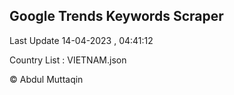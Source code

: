 

## Google Trends Keywords Scraper 
 
Last Update 14-04-2023 , 04:41:12

Country List :
VIETNAM.json



© Abdul Muttaqin 
